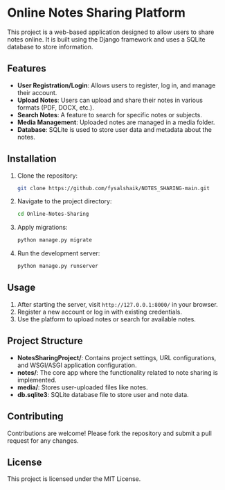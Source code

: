 
# Online Notes Sharing Platform

This project is a web-based application designed to allow users to share notes online. It is built using the Django framework and uses a SQLite database to store information.

## Features

- **User Registration/Login**: Allows users to register, log in, and manage their account.
- **Upload Notes**: Users can upload and share their notes in various formats (PDF, DOCX, etc.).
- **Search Notes**: A feature to search for specific notes or subjects.
- **Media Management**: Uploaded notes are managed in a media folder.
- **Database**: SQLite is used to store user data and metadata about the notes.

## Installation

1. Clone the repository:
    ```bash
    git clone https://github.com/fysalshaik/NOTES_SHARING-main.git
    ```
2. Navigate to the project directory:
    ```bash
    cd Online-Notes-Sharing
    ```

3. Apply migrations:
    ```bash
    python manage.py migrate
    ```
4. Run the development server:
    ```bash
    python manage.py runserver
    ```

## Usage

1. After starting the server, visit `http://127.0.0.1:8000/` in your browser.
2. Register a new account or log in with existing credentials.
3. Use the platform to upload notes or search for available notes.

## Project Structure

- **NotesSharingProject/**: Contains project settings, URL configurations, and WSGI/ASGI application configuration.
- **notes/**: The core app where the functionality related to note sharing is implemented.
- **media/**: Stores user-uploaded files like notes.
- **db.sqlite3**: SQLite database file to store user and note data.

## Contributing

Contributions are welcome! Please fork the repository and submit a pull request for any changes.

## License

This project is licensed under the MIT License.
